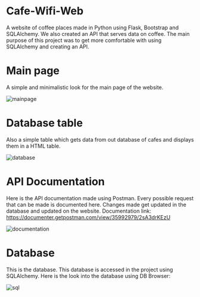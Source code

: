 # Cafe-Wifi-Web
A website of coffee places made in Python using Flask, Bootstrap and SQLAlchemy. We also created an API that serves data on coffee.
The main purpose of this project was to get more comfortable with using SQLAlchemy and creating an API.

# Main page
A simple and minimalistic look for the main page of the website.

![mainpage](https://github.com/Marko-Korn/cafe-wifi-web/assets/9790303/0ce7ddcf-5bd5-4a1c-adc7-5679635310d1)


# Database table
Also a simple table which gets data from out database of cafes and displays them in a HTML table.

![database](https://github.com/Marko-Korn/cafe-wifi-web/assets/9790303/d6dcf997-875c-4c54-a3cb-559dc04a8a6d)


# API Documentation
Here is the API documentation made using Postman. Every possible request that can be made is documented here. Changes made get updated in the database and updated on the website.
Documentation link: https://documenter.getpostman.com/view/35992979/2sA3drKEzU

![documentation](https://github.com/Marko-Korn/cafe-wifi-web/assets/9790303/77ab5129-da21-4c7e-94d7-f8ec7bd5a4e1)


# Database
This is the database. This database is accessed in the project using SQLAlchemy. Here is the look into the database using DB Browser:


![sql](https://github.com/Marko-Korn/cafe-wifi-web/assets/9790303/bd0e84de-4d55-4e74-85db-d750ba81be7a)

